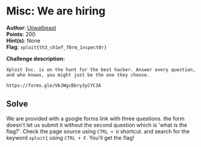 # Misc: We are hiring

**Author**: [Ujjwalbeast](https://github.com/Ujjwalbeast)<br>
**Points**: 200<br>
**Hint(s)**: None<br>
**Flag**: `xploit{th3_ch1ef_f0rm_1nspect0r}`<br>

**Challenge description:**
```
Xploit Inc. is on the hunt for the best hacker. Answer every question, and who knows, you might just be the one they choose.

https://forms.gle/VkJWgcBbry3yCYC3A
```

## Solve

We are provided with a google forms link with three questions. the form doesn't let us submit it without the second question which is 'what is the flag?'.
Check the page source using `CTRL + U` shortcut. and search for the keyword `xploit{` using `CTRL + F`. You'll get the flag!
